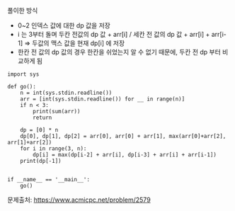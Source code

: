 풀이한 방식 
- 0~2 인덱스 값에 대한 dp 값을 저장
- i 는 3부터 돌며 두칸 전값의 dp 값 + arr[i] / 세칸 전 값의 dp 값 + arr[i] + arr[i-1] => 두값의 맥스 값을 현재 dp[i] 에 저장
- 한칸 전 값의 dp 값의 경우 한칸을 쉬었는지 알 수 없기 때문에, 두칸 전 dp 부터 비교하게 됨 
```python3
import sys

def go():
    n = int(sys.stdin.readline())
    arr = [int(sys.stdin.readline()) for __ in range(n)]
    if n < 3:
        print(sum(arr))
        return

    dp = [0] * n
    dp[0], dp[1], dp[2] = arr[0], arr[0] + arr[1], max(arr[0]+arr[2], arr[1]+arr[2])
    for i in range(3, n):
        dp[i] = max(dp[i-2] + arr[i], dp[i-3] + arr[i] + arr[i-1])
    print(dp[-1])


if __name__ == '__main__':
    go()
```
문제출처: https://www.acmicpc.net/problem/2579
